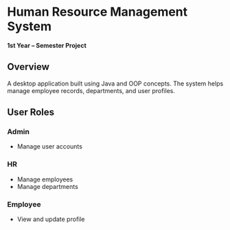 # Human Resource Management System

**1st Year – Semester Project**

## Overview
A desktop application built using Java and OOP concepts. The system helps manage employee records, departments, and user profiles.

## User Roles

### Admin
- Manage user accounts

### HR
- Manage employees
- Manage departments

### Employee
- View and update profile
